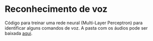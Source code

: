 # Reconhecimento de voz

Código para treinar uma rede neural (Multi-Layer Perceptron) para identificar alguns comandos de voz.
A pasta com os áudios pode ser baixada [aqui](https://drive.google.com/drive/folders/1FUN7B76henADY-LzwPRVSai9s0SeCFKW?usp=sharing).
